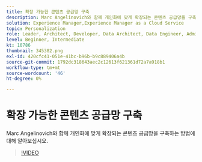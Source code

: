 ```yaml
---
title: 확장 가능한 콘텐츠 공급망 구축
description: Marc Angelinovich와 함께 개인화에 맞게 확장되는 콘텐츠 공급망을 구축하는 방법에 대해 알아보십시오.
solution: Experience Manager,Experience Manager as a Cloud Service
topic: Personalization
role: Leader, Architect, Developer, Data Architect, Data Engineer, Admin, User
level: Beginner, Intermediate
kt: 10786
thumbnail: 345382.png
exl-id: 420cfc41-051e-41bc-b96b-b9c889406a4b
source-git-commit: 1792dc318643aec2c12613f621361d72a7a918b1
workflow-type: tm+mt
source-wordcount: '46'
ht-degree: 0%

---
```


# 확장 가능한 콘텐츠 공급망 구축

Marc Angelinovich와 함께 개인화에 맞게 확장되는 콘텐츠 공급망을 구축하는 방법에 대해 알아보십시오.

>[!VIDEO](https://video.tv.adobe.com/v/345382/?quality=12&learn=on)
